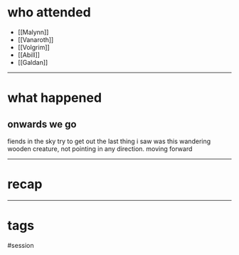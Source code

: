 # who attended

- [[Malynn]]
- [[Vanaroth]]
- [[Volgrim]]
- [[Abill]]
- [[Galdan]]

---
# what happened

## onwards we go
fiends in the sky try to get out
the last thing i saw was this wandering wooden creature, not pointing in any direction. moving forward



---
# recap



---
# tags

#session